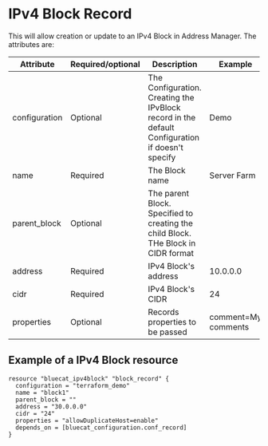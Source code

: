 # IPv4 Block Record
This will allow creation or update to an IPv4 Block in Address Manager. The attributes are:

| Attribute | Required/optional | Description | Example |
| --- | --- | --- | --- |
| configuration | Optional | The Configuration. Creating the IPvBlock record in the default Configuration if doesn't specify | Demo |
| name | Required |  The Block name | Server Farm |
| parent_block | Optional | The parent Block. Specified to creating the child Block. THe Block in CIDR format |  |
| address | Required | IPv4 Block's address | 10.0.0.0 |
| cidr | Required | IPv4 Block's CIDR | 24 |
| properties | Optional | Records properties to be passed | comment=My comments |


## Example of a IPv4 Block resource

    resource "bluecat_ipv4block" "block_record" {
      configuration = "terraform_demo"
      name = "block1"
      parent_block = ""
      address = "30.0.0.0"
      cidr = "24"
      properties = "allowDuplicateHost=enable"
      depends_on = [bluecat_configuration.conf_record]
    }